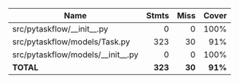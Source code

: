| Name                                  |    Stmts |     Miss |   Cover |
|-------------------------------------- | -------: | -------: | ------: |
| src/pytaskflow/\_\_init\_\_.py        |        0 |        0 |    100% |
| src/pytaskflow/models/Task.py         |      323 |       30 |     91% |
| src/pytaskflow/models/\_\_init\_\_.py |        0 |        0 |    100% |
|                             **TOTAL** |  **323** |   **30** | **91%** |
